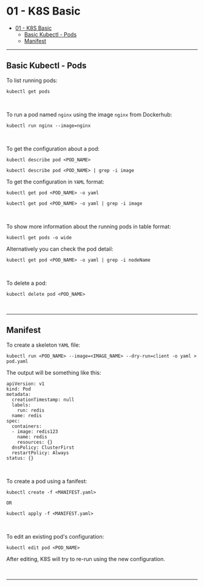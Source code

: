 # 01 - K8S Basic

- [01 - K8S Basic](#01---k8s-basic)
  - [Basic Kubectl - Pods](#basic-kubectl---pods)
  - [Manifest](#manifest)

----

## Basic Kubectl - Pods

To list running pods:

```
kubectl get pods
```

<br/>

To run a pod named `nginx` using the image `nginx` from Dockerhub:

```
kubectl run nginx --image=nginx
```

<br/>

To get the configuration about a pod:

```
kubectl describe pod <POD_NAME>

kubectl describe pod <POD_NAME> | grep -i image
```

To get the configuration in `YAML` format:

```
kubectl get pod <POD_NAME> -o yaml

kubectl get pod <POD_NAME> -o yaml | grep -i image
```

<br/>

To show more information about the running pods in table format:

```
kubectl get pods -o wide
```

Alternatively you can check the pod detail:

```
kubectl get pod <POD_NAME> -o yaml | grep -i nodeName
```

<br/>

To delete a pod:

```
kubectl delete pod <POD_NAME>
```

<br/>

---

## Manifest

To create a skeleton `YAML` file:

```
kubectl run <POD_NAME> --image=<IMAGE_NAME> --dry-run=client -o yaml > pod.yaml
```

The output will be something like this:

```
apiVersion: v1
kind: Pod
metadata:
  creationTimestamp: null
  labels:
    run: redis
  name: redis
spec:
  containers:
  - image: redis123
    name: redis
    resources: {}
  dnsPolicy: ClusterFirst
  restartPolicy: Always
status: {}
```

<br/>

To create a pod using a fanifest:

```
kubectl create -f <MANIFEST.yaml>

OR

kubectl apply -f <MANIFEST.yaml>
```

<br/>

To edit an existing pod's configuration:

```
kubectl edit pod <POD_NAME>
```

After editing, K8S will try to re-run using the new configuration.

<br/>

---

